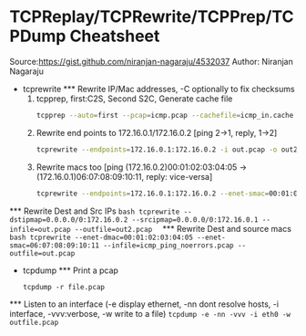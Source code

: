# TCPReplay/TCPRewrite/TCPPrep/TCPDump Cheatsheet
Source:https://gist.github.com/niranjan-nagaraju/4532037
Author: Niranjan Nagaraju

* tcprewrite
*** Rewrite IP/Mac addresses, -C optionally to fix checksums
     1. tcpprep, first:C2S, Second S2C, Generate cache file
        ```bash
        tcpprep --auto=first --pcap=icmp.pcap --cachefile=icmp_in.cache
        ```
     2. Rewrite end points to 172.16.0.1/172.16.0.2 [ping 2->1, reply, 1->2]
        ```bash
        tcprewrite --endpoints=172.16.0.1:172.16.0.2 -i out.pcap -o out2.pcap --cachefile=icmp_in.cache
        ```
     3. Rewrite macs too [ping (172.16.0.2)00:01:02:03:04:05 -> (172.16.0.1)06:07:08:09:10:11, reply: vice-versa]
        ```bash
        tcprewrite --endpoints=172.16.0.1:172.16.0.2 --enet-smac=00:01:02:03:04:05,06:07:08:09:10:11 --enet-dmac=06:07:08:09:10:11,00:01:02:03:04:05 -i icmp.pcap -o out2_macs.pcap --cachefile=icmp_in.cache
        ```
*** Rewrite Dest and Src IPs
    ```bash
    tcprewrite --dstipmap=0.0.0.0/0:172.16.0.2 --srcipmap=0.0.0.0/0:172.16.0.1 --infile=out.pcap --outfile=out2.pcap 
    ```
*** Rewrite Dest and source macs
    ```bash
    tcprewrite --enet-dmac=00:01:02:03:04:05 --enet-smac=06:07:08:09:10:11 --infile=icmp_ping_noerrors.pcap --outfile=out.pcap
    ```


* tcpdump
*** Print a pcap
    ```
    tcpdump -r file.pcap
    ```
*** Listen to an interface (-e display ethernet, -nn dont resolve hosts, -i interface, -vvv:verbose, -w write to a file)
    ```
    tcpdump -e -nn -vvv -i eth0 -w outfile.pcap
    ```
